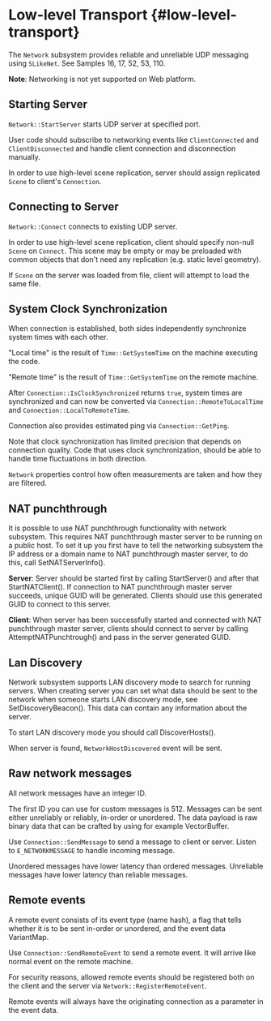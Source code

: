Low-level Transport {#low-level-transport}
========================================

The `Network` subsystem provides reliable and unreliable UDP messaging using `SLikeNet`.
See Samples 16, 17, 52, 53, 110.

**Note**: Networking is not yet supported on Web platform.

## Starting Server

`Network::StartServer` starts UDP server at specified port.

User code should subscribe to networking events like `ClientConnected` and `ClientDisconnected`
and handle client connection and disconnection manually.

In order to use high-level scene replication, server should assign replicated `Scene` to client's `Connection`.

## Connecting to Server

`Network::Connect` connects to existing UDP server.

In order to use high-level scene replication, client should specify non-null `Scene` on `Connect`.
This scene may be empty or may be preloaded with common objects that don't need any replication (e.g. static level geometry).

If `Scene` on the server was loaded from file, client will attempt to load the same file.

## System Clock Synchronization

When connection is established, both sides independently synchronize system times with each other.

"Local time" is the result of `Time::GetSystemTime` on the machine executing the code.

"Remote time" is the result of `Time::GetSystemTime` on the remote machine.

After `Connection::IsClockSynchronized` returns `true`, system times are synchronized and can now be converted
via `Connection::RemoteToLocalTime` and `Connection::LocalToRemoteTime`.

Connection also provides estimated ping via `Connection::GetPing`.

Note that clock synchronization has limited precision that depends on connection quality.
Code that uses clock synchronization, should be able to handle time fluctuations in both direction.

`Network` properties control how often measurements are taken and how they are filtered.

## NAT punchthrough

It is possible to use NAT punchthrough functionality with network subsystem.
This requires NAT punchthrough master server to be running on a public host.
To set it up you first have to tell the networking subsystem the IP address or a domain name to NAT punchthrough master server, to do this, call SetNATServerInfo().

**Server**: Server should be started first by calling StartServer() and after that StartNATClient().
If connection to NAT punchthrough master server succeeds, unique GUID will be generated.
Clients should use this generated GUID to connect to this server.

**Client**: When server has been successfully started and connected with NAT punchthrough master server,
clients should connect to server by calling AttemptNATPunchtrough() and pass in the server generated GUID.

## Lan Discovery

Network subsystem supports LAN discovery mode to search for running servers.
When creating server you can set what data should be sent to the network when someone starts LAN discovery mode, see SetDiscoveryBeacon().
This data can contain any information about the server.

To start LAN discovery mode you should call DiscoverHosts().

When server is found, `NetworkHostDiscovered` event will be sent.

## Raw network messages

All network messages have an integer ID.

The first ID you can use for custom messages is 512.
Messages can be sent either unreliably or reliably, in-order or unordered.
The data payload is raw binary data that can be crafted by using for example VectorBuffer.

Use `Connection::SendMessage` to send a message to client or server.
Listen to `E_NETWORKMESSAGE` to handle incoming message.

Unordered messages have lower latency than ordered messages.
Unreliable messages have lower latency than reliable messages.

## Remote events

A remote event consists of its event type (name hash), a flag that tells whether it is to be sent in-order or unordered, and the event data VariantMap.

Use `Connection::SendRemoteEvent` to send a remote event.
It will arrive like normal event on the remote machine.

For security reasons, allowed remote events should be registered both on the client and the server via `Network::RegisterRemoteEvent`.

Remote events will always have the originating connection as a parameter in the event data.
